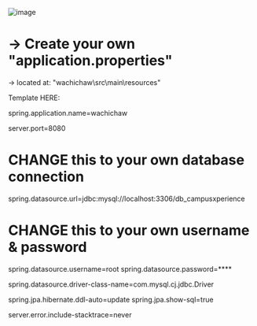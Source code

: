 ![image](https://github.com/user-attachments/assets/a2871daa-09d3-4705-9e9a-f64701d09359)

# -> Create your own "application.properties"
  -> located at: "wachichaw\src\main\resources"

Template HERE:

spring.application.name=wachichaw

server.port=8080

# CHANGE this to your own database connection
spring.datasource.url=jdbc:mysql://localhost:3306/db_campusxperience

# CHANGE this to your own username & password
spring.datasource.username=root
spring.datasource.password=****

spring.datasource.driver-class-name=com.mysql.cj.jdbc.Driver

spring.jpa.hibernate.ddl-auto=update
spring.jpa.show-sql=true

server.error.include-stacktrace=never
